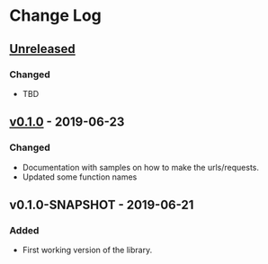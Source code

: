 # Change Log

## [Unreleased]
### Changed
- TBD

## [v0.1.0] - 2019-06-23
### Changed
- Documentation with samples on how to make the urls/requests.
- Updated some function names

## v0.1.0-SNAPSHOT - 2019-06-21
### Added
- First working version of the library.

[Unreleased]: https://github.com/ignorabilis/auth0-clojure/compare/v0.1.0...HEAD
[v0.1.0]: https://github.com/ignorabilis/auth0-clojure/compare/v0.1.0-SNAPSHOT...v0.1.0
